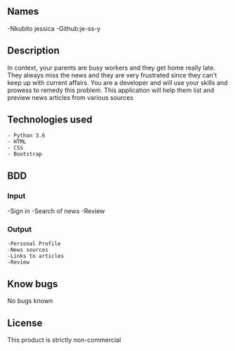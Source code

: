 ## Names 
 -Nkubito jessica
 -Github:je-ss-y

## Description
In context, your parents are busy workers and they get home really late. They always miss the news and they are very frustrated since they can't keep up with current affairs. You are a developer and will use your skills and prowess to remedy this problem. This application  will help them list and preview news articles from various sources

## Technologies used
    - Python 3.6
    - HTML
    - CSS
    - Bootstrap


## BDD
### Input

   -Sign in 
   -Search of news
   -Review

### Output

    -Personal Profile
    -News sources
    -Links to articles
    -Review




## Know bugs
 No bugs known


 ## License

 This product is strictly non-commercial